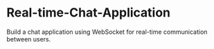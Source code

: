 # Real-time-Chat-Application
Build a chat application using WebSocket for real-time communication between users.

